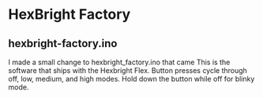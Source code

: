 HexBright Factory
=======================

hexbright-factory.ino
---------------------
I made a small change to hexbright_factory.ino that came
This is the software that ships with the Hexbright Flex.  Button presses cycle
through off, low, medium, and high modes.  Hold down the button while off for 
blinky mode.

